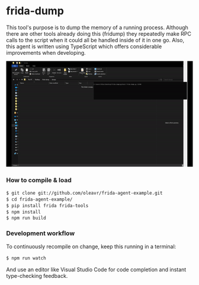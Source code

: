 # frida-dump
This tool's purpose is to dump the memory of a running process. Although there are other tools already doing this (fridump) they repeatedly make RPC calls to the script when it could all be handled inside of it in one go. Also, this agent is written using TypeScript which offers considerable improvements when developing.

![](demo.gif)

### How to compile & load

```sh
$ git clone git://github.com/oleavr/frida-agent-example.git
$ cd frida-agent-example/
$ pip install frida frida-tools
$ npm install
$ npm run build
```

### Development workflow

To continuously recompile on change, keep this running in a terminal:

```sh
$ npm run watch
```

And use an editor like Visual Studio Code for code completion and instant
type-checking feedback.
